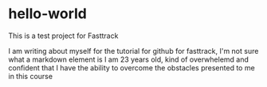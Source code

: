# hello-world
This is a test project for Fasttrack

I am writing about myself for the tutorial for github for fasttrack, I'm not sure what a markdown element is
I am 23 years old, kind of overwhelemd and confident that I have the ability to overcome the obstacles presented to me in this course

